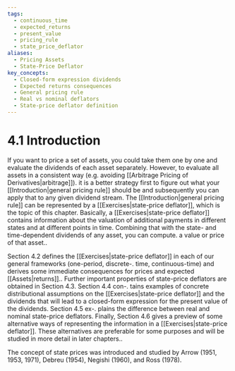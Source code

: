 ```yaml
---
tags:
  - continuous_time
  - expected_returns
  - present_value
  - pricing_rule
  - state_price_deflator
aliases:
  - Pricing Assets
  - State-Price Deflator
key_concepts:
  - Closed-form expression dividends
  - Expected returns consequences
  - General pricing rule
  - Real vs nominal deflators
  - State-price deflator definition
---
```


# 4.1 Introduction  

If you want to price a set of assets, you could take them one by one and evaluate the dividends of each asset separately. However, to evaluate all assets in a consistent way (e.g. avoiding [[Arbitrage Pricing of Derivatives|arbitrage]]). it is a better strategy first to figure out what your [[Introduction|general pricing rule]] should be and subsequently you can apply that to any given dividend stream. The [[Introduction|general pricing rule]] can be represented by a [[Exercises|state-price deflator]], which is the topic of this chapter. Basically, a [[Exercises|state-price deflator]] contains information about the valuation of additional payments in different states and at different points in time. Combining that with the state- and time-dependent dividends of any asset, you can compute. a value or price of that asset..  

Section 4.2 defines the [[Exercises|state-price deflator]] in each of our general frameworks (one-period, discrete-. time, continuous-time) and derives some immediate consequences for prices and expected [[Assets|returns]].. Further important properties of state-price deflators are obtained in Section 4.3. Section 4.4 con-. tains examples of concrete distributional assumptions on the [[Exercises|state-price deflator]] and the dividends that will lead to a closed-form expression for the present value of the dividends. Section 4.5 ex-. plains the difference between real and nominal state-price deflators. Finally, Section 4.6 gives a preview of some alternative ways of representing the information in a [[Exercises|state-price deflator]]. These alternatives are preferable for some purposes and will be studied in more detail in later chapters..  

The concept of state prices was introduced and studied by Arrow (1951, 1953, 1971), Debreu (1954), Negishi (1960), and Ross (1978).  